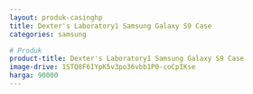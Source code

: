 ```yaml
---
layout: produk-casinghp
title: Dexter's Laboratory1 Samsung Galaxy S9 Case
categories: samsung

# Produk
product-title: Dexter's Laboratory1 Samsung Galaxy S9 Case
image-drive: 1STQ8F6IYpK5v3po36vbb1P0-coCpIKse
harga: 90000
---
```

